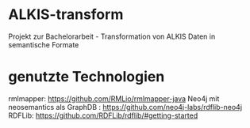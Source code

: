 # ALKIS-transform
Projekt zur Bachelorarbeit - Transformation von ALKIS Daten in semantische Formate 


# genutzte Technologien

rmlmapper: https://github.com/RMLio/rmlmapper-java
Neo4j mit neosemantics als GraphDB : https://github.com/neo4j-labs/rdflib-neo4j
RDFLib: https://github.com/RDFLib/rdflib/#getting-started
